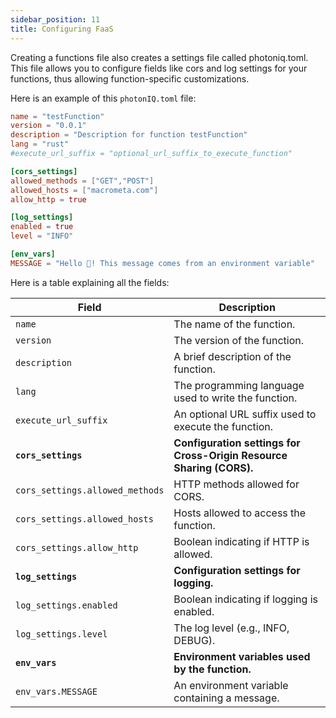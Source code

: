 ```yaml
---
sidebar_position: 11
title: Configuring FaaS
---
```


Creating a functions file also creates a settings file called photoniq.toml. This file allows you to configure fields like cors and log settings for your functions, thus allowing function-specific customizations. 

Here is an example of this `photonIQ.toml` file:
```toml
name = "testFunction"
version = "0.0.1"
description = "Description for function testFunction"
lang = "rust"
#execute_url_suffix = "optional_url_suffix_to_execute_function"

[cors_settings]
allowed_methods = ["GET","POST"]
allowed_hosts = ["macrometa.com"]
allow_http = true

[log_settings]
enabled = true
level = "INFO"

[env_vars]
MESSAGE = "Hello 👋! This message comes from an environment variable"
```

Here is a table explaining all the fields:

| Field                         | Description                                                                |
|-------------------------------|----------------------------------------------------------------------------|
| `name`                        | The name of the function.                                                  |
| `version`                     | The version of the function.                                               |
| `description`                 | A brief description of the function.                                       |
| `lang`                        | The programming language used to write the function.                       |
| `execute_url_suffix`          | An optional URL suffix used to execute the function.                       |
| **`cors_settings`**           | **Configuration settings for Cross-Origin Resource Sharing (CORS).**       |
| `cors_settings.allowed_methods` | HTTP methods allowed for CORS.                                            |
| `cors_settings.allowed_hosts`  | Hosts allowed to access the function.                                       |
| `cors_settings.allow_http`     | Boolean indicating if HTTP is allowed.                                      |
| **`log_settings`**            | **Configuration settings for logging.**                                    |
| `log_settings.enabled`        | Boolean indicating if logging is enabled.                                  |
| `log_settings.level`          | The log level (e.g., INFO, DEBUG).                                         |
| **`env_vars`**                | **Environment variables used by the function.**                            |
| `env_vars.MESSAGE`            | An environment variable containing a message.                              |